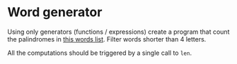 Word generator
==============

Using only generators (functions / expressions) create a program that count the palindromes in [this words list](http://www-01.sil.org/linguistics/wordlists/english/wordlist/wordsEn.txt). Filter words shorter than 4 letters.

All the computations should be triggered by a single call to ``len``.